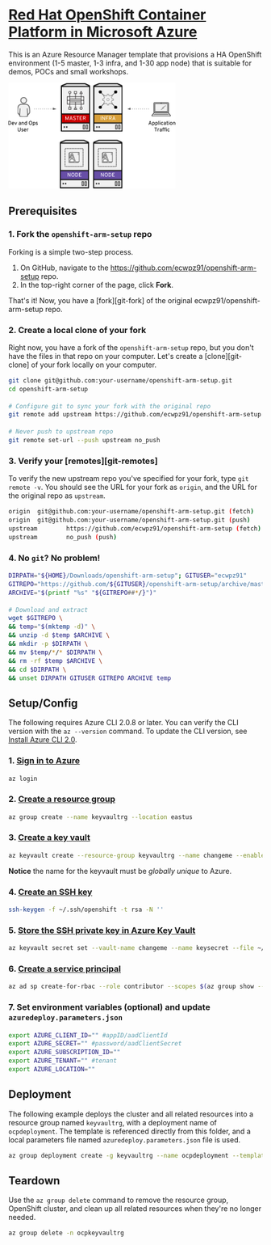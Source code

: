 # [Red Hat OpenShift Container Platform in Microsoft Azure](https://docs.microsoft.com/en-us/azure/virtual-machines/linux/openshift-get-started)

This is an Azure Resource Manager template that provisions a HA OpenShift environment (1-5 master, 1-3 infra, and 1-30 app node) that is suitable for demos, POCs and small workshops.

![Architecture Diagram](./docs/openshiftpoc.png)

## Prerequisites

### 1. Fork the `openshift-arm-setup` repo

Forking is a simple two-step process.

1. On GitHub, navigate to the <https://github.com/ecwpz91/openshift-arm-setup> repo.
2. In the top-right corner of the page, click **Fork**.

That's it! Now, you have a [fork][git-fork] of the original ecwpz91/openshift-arm-setup repo.

### 2. Create a local clone of your fork

Right now, you have a fork of the `openshift-arm-setup` repo, but you don't have the files in that repo on your computer. Let's create a [clone][git-clone] of your fork locally on your computer.

```sh
git clone git@github.com:your-username/openshift-arm-setup.git
cd openshift-arm-setup

# Configure git to sync your fork with the original repo
git remote add upstream https://github.com/ecwpz91/openshift-arm-setup

# Never push to upstream repo
git remote set-url --push upstream no_push
```

### 3. Verify your [remotes][git-remotes]

To verify the new upstream repo you've specified for your fork, type `git remote -v`. You should see the URL for your fork as `origin`, and the URL for the original repo as `upstream`.

```sh
origin  git@github.com:your-username/openshift-arm-setup.git (fetch)
origin  git@github.com:your-username/openshift-arm-setup.git (push)
upstream        https://github.com/ecwpz91/openshift-arm-setup (fetch)
upstream        no_push (push)
```

### 4. No `git`? No problem!

```sh
DIRPATH="${HOME}/Downloads/openshift-arm-setup"; GITUSER="ecwpz91"
GITREPO="https://github.com/${GITUSER}/openshift-arm-setup/archive/master.zip"
ARCHIVE="$(printf "%s" "${GITREPO##*/}")"

# Download and extract
wget $GITREPO \
&& temp="$(mktemp -d)" \
&& unzip -d $temp $ARCHIVE \
&& mkdir -p $DIRPATH \
&& mv $temp/*/* $DIRPATH \
&& rm -rf $temp $ARCHIVE \
&& cd $DIRPATH \
&& unset DIRPATH GITUSER GITREPO ARCHIVE temp
```

## Setup/Config

The following requires Azure CLI 2.0.8 or later. You can verify the CLI version with the `az --version` command. To update the CLI version, see [Install Azure CLI 2.0](https://docs.microsoft.com/en-us/cli/azure/install-azure-cli?view=azure-cli-latest).

### 1. [Sign in to Azure](https://docs.microsoft.com/en-us/azure/virtual-machines/linux/openshift-prerequisites#sign-in-to-azure)
```sh
az login
```

### 2. [Create a resource group](https://docs.microsoft.com/en-us/azure/virtual-machines/linux/openshift-prerequisites#create-a-resource-group)
```sh
az group create --name keyvaultrg --location eastus
```

### 3. [Create a key vault](https://docs.microsoft.com/en-us/azure/virtual-machines/linux/openshift-prerequisites#create-an-ssh-key)
```sh
az keyvault create --resource-group keyvaultrg --name changeme --enabled-for-template-deployment true --location eastus
```

 **Notice** the name for the keyvault must be _globally unique_ to Azure.

### 4. [Create an SSH key](https://docs.microsoft.com/en-us/azure/virtual-machines/linux/openshift-prerequisites#create-an-ssh-key)
```sh
ssh-keygen -f ~/.ssh/openshift -t rsa -N ''
```

### 5. [Store the SSH private key in Azure Key Vault](https://docs.microsoft.com/en-us/azure/virtual-machines/linux/openshift-prerequisites#store-the-ssh-private-key-in-azure-key-vault)
```sh
az keyvault secret set --vault-name changeme --name keysecret --file ~/.ssh/openshift
```

### 6. [Create a service principal](https://docs.microsoft.com/en-us/azure/virtual-machines/linux/openshift-prerequisites#create-a-service-principal)
```sh
az ad sp create-for-rbac --role contributor --scopes $(az group show --name keyvaultrg --query id | sed -e 's/\"\(.*\)\"/\1/')
```

### 7. Set environment variables (optional) and update `azuredeploy.parameters.json`
```sh
export AZURE_CLIENT_ID="" #appID/aadClientId
export AZURE_SECRET="" #password/aadClientSecret
export AZURE_SUBSCRIPTION_ID=""
export AZURE_TENANT="" #tenant
export AZURE_LOCATION=""
```

## Deployment

The following example deploys the cluster and all related resources into a resource group named `keyvaultrg`, with a deployment name of `ocpdeployment`. The template is referenced directly from this folder, and a local parameters file named `azuredeploy.parameters.json` file is used.

```sh
az group deployment create -g keyvaultrg --name ocpdeployment --template-file ./azuredeploy.json --parameters @./azuredeploy.parameters.json
```

## Teardown

Use the `az group delete` command to remove the resource group, OpenShift cluster, and clean up all related resources when they're no longer needed.

```sh
az group delete -n ocpkeyvaultrg
```
